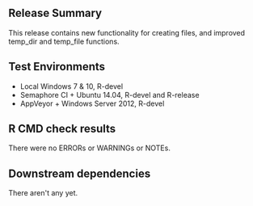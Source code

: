 ## Release Summary

This release contains new functionality for creating files, and improved 
temp_dir and temp_file functions.

## Test Environments

* Local Windows 7 & 10, R-devel 
* Semaphore CI + Ubuntu 14.04, R-devel and R-release
* AppVeyor + Windows Server 2012, R-devel

## R CMD check results

There were no ERRORs or WARNINGs or NOTEs.

## Downstream dependencies

There aren't any yet.
